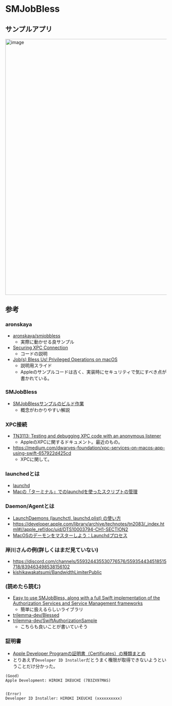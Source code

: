 # SMJobBless
## サンプルアプリ

<img width="800" alt="image" src="https://i.imgur.com/TG54l6i.png">

## 参考
### aronskaya
- [aronskaya/smjobbless](https://github.com/aronskaya/smjobbless#used-definitions)
    - 実際に動かせる良サンプル
- [Securing XPC Connection](https://github.com/aronskaya/smjobbless/blob/master/SecuringXPCConnection.md)
    - コードの説明
- [Job\(s\) Bless Us\! Privileged Operations on macOS](https://speakerdeck.com/vashchenko/job-s-bless-us-privileged-operations-on-macos)
    - 説明用スライド
    - Appleのサンプルコードは古く、実装時にセキュリティで気にすべき点が書かれている。

### SMJobBless
- [SMJobBlessサンプルのビルド作業](http://www.olt.tokyo/docs/SMJobBless/index.html)
    - 概念がわかりやすい解説

### XPC接続
- [TN3113: Testing and debugging XPC code with an anonymous listener](https://developer.apple.com/documentation/technotes/tn3113-testing-xpc-code-with-an-anonymous-listener)
    - AppleのXPCに関するドキュメント。最近のもの。
- https://medium.com/dwarves-foundation/xpc-services-on-macos-app-using-swift-657922d425cd
    - XPCに関して。

### launchedとは
- [launchd](https://ja.wikipedia.org/wiki/Launchd)
- [Macの「ターミナル」でのlaunchdを使ったスクリプトの管理](https://support.apple.com/ja-jp/guide/terminal/apdc6c1077b-5d5d-4d35-9c19-60f2397b2369/mac)

### Daemon/Agentとは
- [LaunchDaemons \(launchctl, launchd\.plist\) の使い方](http://www.maruko2.com/mw/LaunchDaemons_(launchctl,_launchd.plist)_%E3%81%AE%E4%BD%BF%E3%81%84%E6%96%B9)
- https://developer.apple.com/library/archive/technotes/tn2083/_index.html#//apple_ref/doc/uid/DTS10003794-CH1-SECTION2
- [MacOSのデーモンをマスターしよう：Launchdプロセス](https://qiita.com/spc_gmorimoto/items/b7ba5d69a00e277bb259)

### 岸川さんの例(詳しくはまだ見ていない)
- https://discord.com/channels/559324435530776576/559354434518515718/839463498538156102
- [kishikawakatsumi/BandwidthLimiterPublic](https://github.com/kishikawakatsumi/BandwidthLimiter/blob/4561b5efe52ccda4042b6008c586e94b9b7fa4fa/BandwidthLimiter/ExecutionServiceProxy.swift)

### (読めたら読む)
- [Easy to use SMJobBless, along with a full Swift implementation of the Authorization Services and Service Management frameworks](https://swiftobc.com/repo/trilemma-dev-Blessed)
  - 簡単に扱えるらしいライブラリ
- [trilemma\-dev/Blessed](https://github.com/trilemma-dev/Blessed)
- [trilemma\-dev/SwiftAuthorizationSample](https://github.com/trilemma-dev/SwiftAuthorizationSample)
    - こちらも良いことが書いていそう

### 証明書
- [Apple Developer Programの証明書（Certificates）の種類まとめ](https://qiita.com/daimyo404/items/69392d62c2eac4299d12)
- とりあえず`Developer ID Installer`だとうまく権限が取得できないようということだけ分かった。

```
(Good)
Apple Development: HIROKI IKEUCHI (7B3ZX97MAS)


(Error)
Developer ID Installer: HIROKI IKEUCHI (xxxxxxxxxx)
```
